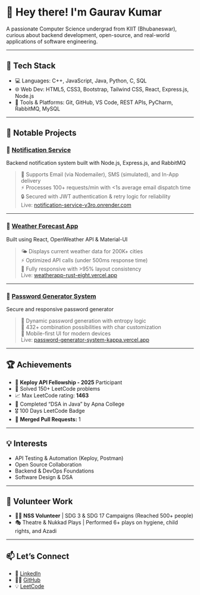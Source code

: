 # 👋 Hey there! I'm Gaurav Kumar

A passionate Computer Science undergrad from KIIT (Bhubaneswar), curious about backend development, open-source, and real-world applications of software engineering.

---

## 🧰 Tech Stack
- 💻 Languages: C++, JavaScript, Java, Python, C, SQL
- 🌐 Web Dev: HTML5, CSS3, Bootstrap, Tailwind CSS, React, Express.js, Node.js
- 🔧 Tools & Platforms: Git, GitHub, VS Code, REST APIs, PyCharm, RabbitMQ, MySQL

---

## 📌 Notable Projects

### 🔹 [Notification Service](https://github.com/krgauravv/notification-service)
Backend notification system built with Node.js, Express.js, and RabbitMQ  
> 📧 Supports Email (via Nodemailer), SMS (simulated), and In-App delivery  
> ⚡ Processes 100+ requests/min with <1s average email dispatch time  
> 🔒 Secured with JWT authentication & retry logic for reliability  
Live: [notification-service-v3ro.onrender.com](https://notification-service-v3ro.onrender.com)

---

### 🔹 [Weather Forecast App](https://github.com/krgauravv/weatherapp)
Built using React, OpenWeather API & Material-UI  
> 🌤️ Displays current weather data for 200K+ cities  
> ⚡ Optimized API calls (under 500ms response time)  
> 📱 Fully responsive with >95% layout consistency  
Live: [weatherapp-rust-eight.vercel.app](https://weatherapp-rust-eight.vercel.app/)

---

### 🔹 [Password Generator System](https://github.com/krgauravv/Password-Generator-System)
Secure and responsive password generator  
> 🔐 Dynamic password generation with entropy logic  
> 🎯 432+ combination possibilities with char customization  
> 📱 Mobile-first UI for modern devices  
Live: [password-generator-system-kappa.vercel.app](https://password-generator-system-kappa.vercel.app/)

---

## 🏆 Achievements
- 🏅 **Keploy API Fellowship - 2025** Participant
- 💯 Solved 150+ LeetCode problems  
- 📈 Max LeetCode rating: **1463**
- 🧠 Completed “DSA in Java” by Apna College
- 🎖️ 100 Days LeetCode Badge
- 🔄 **Merged Pull Requests:** <!-- PR_MERGED_COUNT:START -->1<!-- PR_MERGED_COUNT:END -->

---

## 💡 Interests
- API Testing & Automation (Keploy, Postman)
- Open Source Collaboration
- Backend & DevOps Foundations
- Software Design & DSA

---

## 🙌 Volunteer Work
- 👨‍🏫 **NSS Volunteer** | SDG 3 & SDG 17 Campaigns (Reached 500+ people)
- 🎭 Theatre & Nukkad Plays | Performed 6+ plays on hygiene, child rights, and Azadi

---

## 📫 Let’s Connect
- 💼 [LinkedIn](https://linkedin.com/in/krgauravv)
- 🧑‍💻 [GitHub](https://github.com/krgauravv)
- 💡 [LeetCode](https://leetcode.com/krgauravv)
